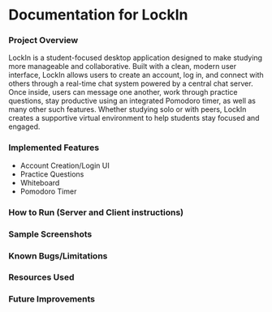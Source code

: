 # Documentation for LockIn
### Project Overview
LockIn is a student-focused desktop application designed to make studying more manageable and collaborative. Built with a clean, modern user interface, LockIn allows users to create an account, log in, and connect with others through a real-time chat system powered by a central chat server. Once inside, users can message one another, work through practice questions, stay productive using an integrated Pomodoro timer, as well as many other such features. Whether studying solo or with peers, LockIn creates a supportive virtual environment to help students stay focused and engaged.

### Implemented Features
- Account Creation/Login UI
- Practice Questions
- Whiteboard
- Pomodoro Timer

### How to Run (Server and Client instructions)

### Sample Screenshots

### Known Bugs/Limitations

### Resources Used

### Future Improvements
